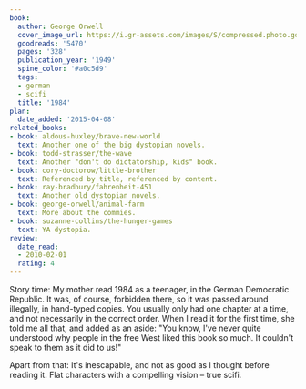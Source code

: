 ```yaml
---
book:
  author: George Orwell
  cover_image_url: https://i.gr-assets.com/images/S/compressed.photo.goodreads.com/books/1348990566l/5470._SX98_.jpg
  goodreads: '5470'
  pages: '328'
  publication_year: '1949'
  spine_color: '#a0c5d9'
  tags:
  - german
  - scifi
  title: '1984'
plan:
  date_added: '2015-04-08'
related_books:
- book: aldous-huxley/brave-new-world
  text: Another one of the big dystopian novels.
- book: todd-strasser/the-wave
  text: Another "don't do dictatorship, kids" book.
- book: cory-doctorow/little-brother
  text: Referenced by title, referenced by content.
- book: ray-bradbury/fahrenheit-451
  text: Another old dystopian novels.
- book: george-orwell/animal-farm
  text: More about the commies.
- book: suzanne-collins/the-hunger-games
  text: YA dystopia.
review:
  date_read:
  - 2010-02-01
  rating: 4
---
```

Story time: My mother read 1984 as a teenager, in the German Democratic Republic. It was, of course, forbidden there, so
it was passed around illegally, in hand-typed copies. You usually only had one chapter at a time, and not necessarily in
the correct order. When I read it for the first time, she told me all that, and added as an aside: "You know, I've never
quite understood why people in the free West liked this book so much. It couldn't speak to them as it did to us!"

Apart from that: It's inescapable, and not as good as I thought before reading it. Flat characters with a compelling
vision – true scifi.
